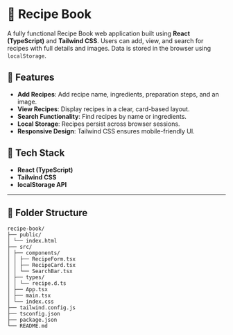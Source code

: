 # 🍳 Recipe Book

A fully functional Recipe Book web application built using **React (TypeScript)** and **Tailwind CSS**. Users can add, view, and search for recipes with full details and images. Data is stored in the browser using `localStorage`.



## 🌟 Features

- **Add Recipes**: Add recipe name, ingredients, preparation steps, and an image.
- **View Recipes**: Display recipes in a clear, card-based layout.
- **Search Functionality**: Find recipes by name or ingredients.
- **Local Storage**: Recipes persist across browser sessions.
- **Responsive Design**: Tailwind CSS ensures mobile-friendly UI.



## 🧰 Tech Stack

- **React (TypeScript)**
- **Tailwind CSS**
- **localStorage API**

---

## 📁 Folder Structure

    recipe-book/
    ├── public/
    │ └── index.html
    ├── src/
    │ ├── components/
    │ │ ├── RecipeForm.tsx
    │ │ ├── RecipeCard.tsx
    │ │ └── SearchBar.tsx
    │ ├── types/
    │ │ └── recipe.d.ts
    │ ├── App.tsx
    │ ├── main.tsx
    │ └── index.css
    ├── tailwind.config.js
    ├── tsconfig.json
    ├── package.json
    └── README.md